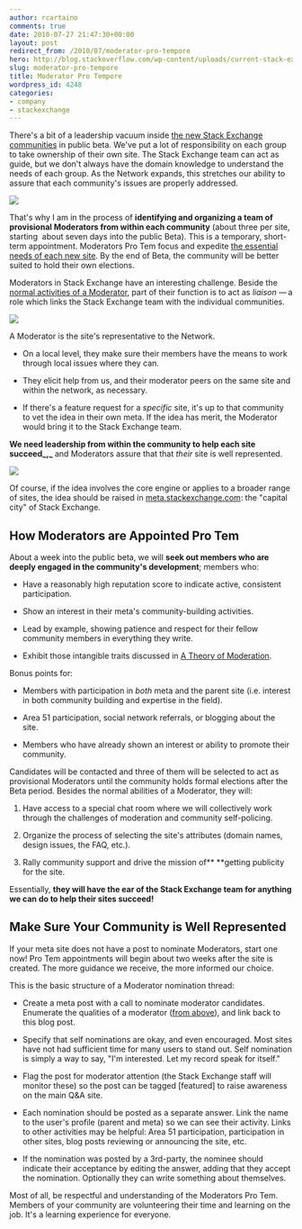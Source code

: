 ```yaml
---
author: rcartaino
comments: true
date: 2010-07-27 21:47:30+00:00
layout: post
redirect_from: /2010/07/moderator-pro-tempore
hero: http://blog.stackoverflow.com/wp-content/uploads/current-stack-exchange-2-public-betas.png
slug: moderator-pro-tempore
title: Moderator Pro Tempore
wordpress_id: 4248
categories:
- company
- stackexchange
---
```


There's a bit of a leadership vacuum inside [the new Stack Exchange communities](http://area51.stackexchange.com/) in public beta. We've put a lot of responsibility on each group to take ownership of their own site. The Stack Exchange team can act as guide, but we don't always have the domain knowledge to understand the needs of each group. As the Network expands, this stretches our ability to assure that each community's issues are properly addressed.

[![](http://blog.stackoverflow.com/wp-content/uploads/current-stack-exchange-2-public-betas.png)](http://stackexchange.com)

That's why I am in the process of **identifying and organizing a team of provisional Moderators from within each community** (about three per site, starting  about seven days into the public Beta). This is a temporary, short-term appointment. Moderators Pro Tem focus and expedite [the essential needs of each new site](http://blog.stackoverflow.com/2010/07/the-7-essential-meta-questions-of-every-beta/). By the end of Beta, the community will be better suited to hold their own elections.

Moderators in Stack Exchange have an interesting challenge. Beside the [normal activities of a Moderator](http://blog.stackoverflow.com/2009/05/a-theory-of-moderation/), part of their function is to act as _liaison_ — a role which links the Stack Exchange team with the individual communities.

![](/blog/images/wordpress/se-2-moderator.png)

A Moderator is the site's representative to the Network.



	
  * On a local level, they make sure their members have the means to work through local issues where they can.

	
  * They elicit help from us, and their moderator peers on the same site and within the network, as necessary.

	
  * If there's a feature request for a _specific_ site, it's up to that community to vet the idea in their own meta. If the idea has merit, the Moderator would bring it to the Stack Exchange team.


**We need leadership from within the community to help each site succeed_,_** and Moderators assure that that _their_ site is well represented.

![](/blog/images/wordpress/leadership.jpg)

Of course, if the idea involves the core engine or applies to a broader range of sites, the idea should be raised in [meta.stackexchange.com](http://meta.stackexchange.com/): the "capital city" of Stack Exchange.


## How Moderators are Appointed Pro Tem


About a week into the public beta, we will **seek out members who are deeply engaged in the community's development**; members who:



	
  * Have a reasonably high reputation score to indicate active, consistent participation.

	
  * Show an interest in their meta's community-building activities.

	
  * Lead by example, showing patience and respect for their fellow community members in everything they write.

	
  * Exhibit those intangible traits discussed in [A Theory of Moderation](../2009/05/a-theory-of-moderation/).


Bonus points for:

	
  * Members with participation in _both_ meta and the parent site (i.e. interest in both community building and expertise in the field).

	
  * Area 51 participation, social network referrals, or blogging about the site.

	
  * Members who have already shown an interest or ability to promote their community.


Candidates will be contacted and three of them will be selected to act as provisional Moderators until the community holds formal elections after the Beta period. Besides the normal abilities of a Moderator, they will:

	
  1. Have access to a special chat room where we will collectively work through the challenges of moderation and community self-policing.

	
  2. Organize the process of selecting the site's attributes (domain names, design issues, the FAQ, etc.).

	
  3. Rally community support and drive the mission of** **getting publicity for the site.


Essentially, **they will have the ear of the Stack Exchange team for anything we can do to help their sites succeed!**


## Make Sure Your Community is Well Represented


If your meta site does not have a post to nominate Moderators, start one now! Pro Tem appointments will begin about two weeks after the site is created. The more guidance we receive, the more informed our choice.

This is the basic structure of a Moderator nomination thread:



	
  * Create a meta post with a call to nominate moderator candidates. Enumerate the qualities of a moderator ([from above](http://blog.stackoverflow.com/2010/07/moderator-pro-tempore/#moderators)), and link back to this blog post.

	
  * Specify that self nominations are okay, and even encouraged. Most sites have not had sufficient time for many users to stand out. Self nomination is simply a way to say, "I'm interested. Let my record speak for itself."

	
  * Flag the post for moderator attention (the Stack Exchange staff will monitor these) so the post can be tagged [featured] to raise awareness on the main Q&A site.

	
  * Each nomination should be posted as a separate answer. Link the name to the user's profile (parent and meta) so we can see their activity. Links to other activities may be helpful: Area 51 participation, participation in other sites, blog posts reviewing or announcing the site, etc.

	
  * If the nomination was posted by a 3rd-party, the nominee should indicate their acceptance by editing the answer, adding that they accept the nomination. Optionally they can write something about themselves.


Most of all, be respectful and understanding of the Moderators Pro Tem. Members of your community are volunteering their time and learning on the job. It's a learning experience for everyone.
